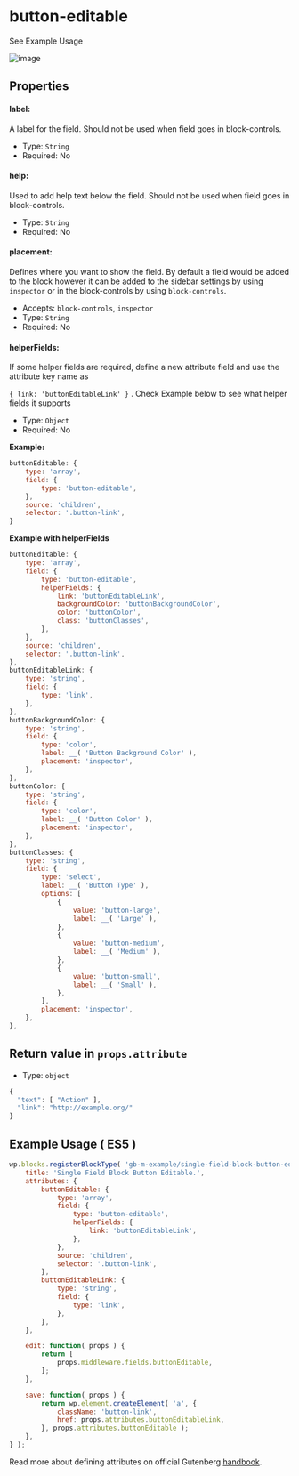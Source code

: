# button-editable

See Example Usage

![image](https://user-images.githubusercontent.com/6297436/39367532-9f094584-4a54-11e8-8531-6825cb642d00.png)



## Properties

#### label:

A label for the field. Should not be used when field goes in block-controls.

- Type: `String`
- Required: No

#### help:

Used to add help text below the field. Should not be used when field goes in block-controls.

- Type: `String`
- Required: No

#### placement:

Defines where you want to show the field. By default a field would be added to the block however it can be added to the sidebar settings by using `inspector` or in the block-controls by using `block-controls`.

- Accepts: `block-controls`, `inspector`
- Type: `String`
- Required: No

#### helperFields:

If some helper fields are required, define a new attribute field and use the attribute key name as 

`{ link: 'buttonEditableLink' }` . Check Example below to see what helper fields it supports

- Type: `Object`
- Required: No

**Example:**

```js
buttonEditable: {
	type: 'array',
	field: {
		type: 'button-editable',
	},
	source: 'children',
	selector: '.button-link',
}
```

**Example with helperFields**
```js
buttonEditable: {
	type: 'array',
	field: {
		type: 'button-editable',
		helperFields: {
			link: 'buttonEditableLink',
			backgroundColor: 'buttonBackgroundColor',
			color: 'buttonColor',
			class: 'buttonClasses',
		},
	},
	source: 'children',
	selector: '.button-link',
},
buttonEditableLink: {
	type: 'string',
	field: {
		type: 'link',
	},
},
buttonBackgroundColor: {
	type: 'string',
	field: {
		type: 'color',
		label: __( 'Button Background Color' ),
		placement: 'inspector',
	},
},
buttonColor: {
	type: 'string',
	field: {
		type: 'color',
		label: __( 'Button Color' ),
		placement: 'inspector',
	},
},
buttonClasses: {
	type: 'string',
	field: {
		type: 'select',
		label: __( 'Button Type' ),
		options: [
			{
				value: 'button-large',
				label: __( 'Large' ),
			},
			{
				value: 'button-medium',
				label: __( 'Medium' ),
			},
			{
				value: 'button-small',
				label: __( 'Small' ),
			},
		],
		placement: 'inspector',
	},
},
```




## Return value in `props.attribute`

- Type: `object`

```javascript
{
  "text": [ "Action" ],
  "link": "http://example.org/"
}
```



## Example Usage ( ES5 )

```js
wp.blocks.registerBlockType( 'gb-m-example/single-field-block-button-editable', {
	title: 'Single Field Block Button Editable.',
	attributes: {
		buttonEditable: {
			type: 'array',
			field: {
				type: 'button-editable',
				helperFields: {
					link: 'buttonEditableLink',
				},
			},
			source: 'children',
			selector: '.button-link',
		},
		buttonEditableLink: {
			type: 'string',
			field: {
				type: 'link',
			},
		},
	},

	edit: function( props ) {
		return [
			props.middleware.fields.buttonEditable,
		];
	},

	save: function( props ) {
		return wp.element.createElement( 'a', {
			className: 'button-link',
			href: props.attributes.buttonEditableLink,
		}, props.attributes.buttonEditable );
	},
} );
```

Read more about defining attributes on official Gutenberg [handbook](https://wordpress.org/gutenberg/handbook/block-api/attributes/).
